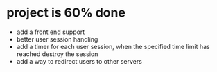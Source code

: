 # project is 60% done

- add a front end support
- better user session handling
- add a timer for each user session, when the specified time limit has reached destroy the session
- add a way to redirect users to other servers
